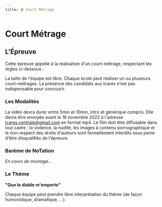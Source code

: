 ```yaml
---
title: 🎬 Court Métrage
---
```


# Court Métrage




## L'Épreuve
Cette épreuve appelle à la réalisation d'un court-métrage, respectant les règles ci-dessous : 

La taille de l'équipe est libre. Chaque école peut réaliser un ou plusieurs court-métrages. 
La présence des candidats aux Icares n'est pas indispensable pour concourir. 

### Les Modalités
La vidéo devra durer entre 5min et 10min, intro et générique compris. 
Elle devra être envoyée avant le 16 novembre 2022 à l'adresse icares.centrale@gmail.com en format mp4. 
Le film doit être diffusable dans tout cadre : la violence, la nudité, les images à contenu pornographique et le non-respect des droits d'auteurs sont formellement interdits sous peine d'être disqualifiés de l'épreuve. 

### Barème de NoTation
*En cours de montage...* 

### Le Thème
**"Que le diable m'emporte"**

Chaque équipe peut prendre libre interprétation du thème (de façon humoristique, dramatique, ...).

